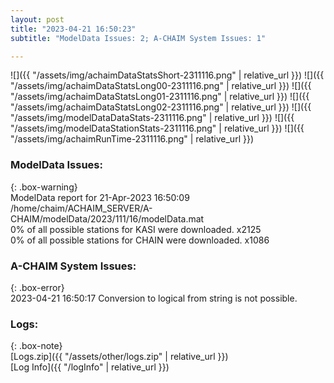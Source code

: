 ```yaml
---
layout: post
title: "2023-04-21 16:50:23"
subtitle: "ModelData Issues: 2; A-CHAIM System Issues: 1"

---
```


![]({{ "/assets/img/achaimDataStatsShort-2311116.png" | relative_url }})
![]({{ "/assets/img/achaimDataStatsLong00-2311116.png" | relative_url }})
![]({{ "/assets/img/achaimDataStatsLong01-2311116.png" | relative_url }})
![]({{ "/assets/img/achaimDataStatsLong02-2311116.png" | relative_url }})
![]({{ "/assets/img/modelDataDataStats-2311116.png" | relative_url }})
![]({{ "/assets/img/modelDataStationStats-2311116.png" | relative_url }})
![]({{ "/assets/img/achaimRunTime-2311116.png" | relative_url }})


### ModelData Issues:  
  
{: .box-warning}  
 ModelData report for 21-Apr-2023 16:50:09   
 /home/chaim/ACHAIM_SERVER/A-CHAIM/modelData/2023/111/16/modelData.mat   
 0% of all possible stations for KASI were downloaded. x2125   
 0% of all possible stations for CHAIN were downloaded. x1086   
  
### A-CHAIM System Issues:  
  
{: .box-error}  
2023-04-21 16:50:17 Conversion to logical from string is not possible.  

### Logs:  
  
{: .box-note}  
[Logs.zip]({{ "/assets/other/logs.zip" | relative_url }})  
[Log Info]({{ "/logInfo" | relative_url }})  
